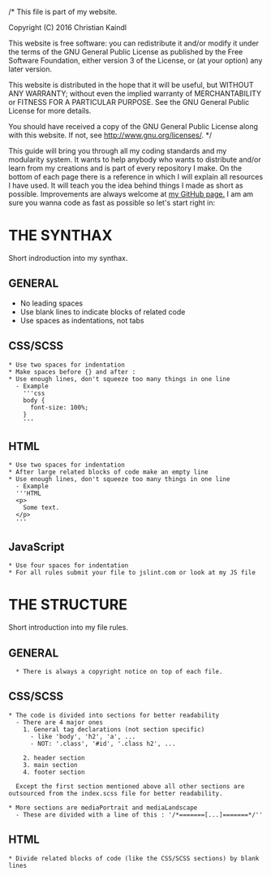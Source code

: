 /*
This file is part of my website.

Copyright (C) 2016  Christian Kaindl

This website is free software: you can redistribute it and/or modify
it under the terms of the GNU General Public License as published by
the Free Software Foundation, either version 3 of the License, or
(at your option) any later version.

This website is distributed in the hope that it will be useful,
but WITHOUT ANY WARRANTY; without even the implied warranty of
MERCHANTABILITY or FITNESS FOR A PARTICULAR PURPOSE.  See the
GNU General Public License for more details.

You should have received a copy of the GNU General Public License
along with this website.  If not, see <http://www.gnu.org/licenses/>.
*/


This guide will bring you through all my coding standards and my modularity system. It wants to help anybody who wants to distribute and/or learn from my creations and is part of every repository I make. On the bottom of each page there is a reference in which I will explain all resources I have used.
It will teach you the idea behind things I made as short as possible. Improvements are always welcome at [my GitHub page.](https://github.com/GrisuProjects/MyWebsite)
I am am sure you wanna code as fast as possible so let's start right in:

# THE SYNTHAX

  Short indroduction into my synthax.

  ## GENERAL

  * No leading spaces
  * Use blank lines to indicate blocks of related code
  * Use spaces as indentations, not tabs

  ## CSS/SCSS

    * Use two spaces for indentation
    * Make spaces before {} and after :
    * Use enough lines, don't squeeze too many things in one line
      - Example
        '''css
        body {
          font-size: 100%;
        }
        '''


  ## HTML

    * Use two spaces for indentation
    * After large related blocks of code make an empty line
    * Use enough lines, don't squeeze too many things in one line
      - Example
      '''HTML
      <p>
        Some text.
      </p>
      '''

  ## JavaScript

    * Use four spaces for indentation
    * For all rules submit your file to jslint.com or look at my JS file


# THE STRUCTURE

  Short introduction into my file rules.

  ## GENERAL

      * There is always a copyright notice on top of each file.


  ## CSS/SCSS

    * The code is divided into sections for better readability
      - There are 4 major ones
        1. General tag declarations (not section specific)
          - like 'body', 'h2', 'a', ...
          - NOT: '.class', '#id', '.class h2', ...

        2. header section
        3. main section
        4. footer section

      Except the first section mentioned above all other sections are outsourced from the index.scss file for better readability.

    * More sections are mediaPortrait and mediaLandscape
      - These are divided with a line of this : '/*=======[...]=======*/''


  ## HTML

    * Divide related blocks of code (like the CSS/SCSS sections) by blank lines
